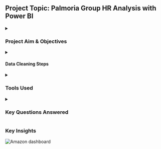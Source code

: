 ## Project Topic: Palmoria Group HR Analysis with Power BI

<details>
<summary>
  
### Project Aim & Objectives
</summary>

#### Aim
This project involves analyzing HR data using Power BI to uncover gender-related issues, review salary compliance, and provide actionable insights to leadership.

#### Objectives
- Assess gender distribution across regions and departments
- Analyze performance ratings by gender
- Identify potential gender pay gaps
- Evaluate salary band compliance with the $90,000 minimum wage policy
- Calculate and visualize bonus payouts and total pay
- Summarize affected departments and regions

</details>

<details> <summary>
  
#### Data Cleaning Steps
</summary>

- I removed employees with missing salaries (ex-employees)
- I removed departments marked as NULL
- Assigned a generic label “Undisclosed” to missing gender values
- Ensured consistent rating and department formatting for relational joins
</details>

<details> <summary>
    
### Tools Used 
</summary>

 - Microsoft Excel: Data cleaning, transformation, and pivot analysis
     - Ensuregd the right data type
     - Created Calculated columns where necessary
 - Excel Dashboard: Custom visuals and KPI cards created to showcase insights interactively
  
</details>


<details> <summary>
  
### Key Questions Answered
</summary>

- What is the average discount percentage by product category?
- How many products are listed under each category?
- What is the total number of reviews per category?
- Which products have the highest average ratings?
- What is the average actual vs. discounted price by category?
- Which products have the highest number of reviews?
- How many products have a discount of 50% or more?
- What is the distribution of product ratings?
- What is the total potential revenue by category?
- How are products distributed across price range buckets?
- What is the relationship between discount percentage and rating?
- How many products have fewer than 1,000 reviews?
- Which categories offer the highest discounts?
- Top 5 products based on rating and review count combined


</details>

<summary>
  
### Key Insights
</summary>

![Amazon dashboard](https://github.com/user-attachments/assets/3ab933ac-1adc-40fa-a571-04d2333a38ee)


</details>

